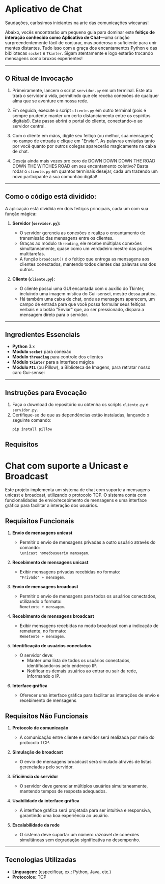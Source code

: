 # Aplicativo de Chat

Saudações, caríssimos iniciantes na arte das comunicações wiccanas!

Abaixo, vocês encontrarão um pequeno guia para dominar este **feitiço de interação conhecido como Aplicativo de Chat**—uma criação surpreendentemente fácil de conjurar, mas poderosa o suficiente para unir mentes distantes. Tudo isso com a graça dos encantamentos Python e das bibliotecas `socket` e `Tkinter`. Sigam atentamente e logo estarão trocando mensagens como bruxos experientes!

---

## O Ritual de Invocação

1. Primeiramente, lancem o script `servidor.py` em um terminal. Este ato trará o servidor à vida, permitindo que ele receba conexões de qualquer alma que se aventure em nossa rede.

2. Em seguida, execute o script `cliente.py` em outro terminal (pois é sempre prudente manter um certo distanciamento entre os espíritos digitais!). Este passo abrirá o portal do cliente, conectando-o ao servidor central.

3. Com o cliente em mãos, digite seu feitiço (ou melhor, sua mensagem) no campo de entrada e clique em "Enviar". As palavras enviadas tanto por você quanto por outros colegas aparecerão magicamente na caixa de chat.

4. Deseja ainda mais vozes pro coro de DOWN DOWN DOWN THE ROAD DOWN THE WITCHES ROAD em seu encantamento coletivo? Basta rodar o `cliente.py` em quantos terminais desejar, cada um trazendo um novo participante à sua comunhão digital!

---

## Como o código está dividido:

A aplicação está dividida em dois feitiços principais, cada um com sua função mágica:

1. **Servidor (`servidor.py`):**
   - O servidor gerencia as conexões e realiza o encantamento de transmissão das mensagens entre os clientes.
   - Graças ao módulo `threading`, ele recebe múltiplas conexões simultaneamente, quase como um verdadeiro mestre das poções multitarefas.
   - A função `broadcast()` é o feitiço que entrega as mensagens aos clientes conectados, mantendo todos cientes das palavras uns dos outros.

2. **Cliente (`cliente.py`):**
   - O cliente possui uma GUI encantada com o auxílio do Tkinter, incluindo uma imagem mística do Gui-sensei, mestre dessa prática.
   - Há também uma caixa de chat, onde as mensagens aparecem, um campo de entrada para que você possa formular seus feitiços verbais e o botão "Enviar" que, ao ser pressionado, dispara a mensagem direto para o servidor.

---

## Ingredientes Essenciais

- **Python** 3.x
- **Módulo `socket`** para conexão
- **Módulo `threading`** para controle dos clientes
- **Módulo `tkinter`** para a interface mágica
- **Módulo `PIL`** (ou Pillow), a Biblioteca de Imagens, para retratar nosso caro Gui-sensei

---

## Instruções para Evocação

1. Faça o download do repositório ou obtenha os scripts `cliente.py` e `servidor.py`.
2. Certifique-se de que as dependências estão instaladas, lançando o seguinte comando:
   ```bash
   pip install pillow

## Requisitos

# Chat com suporte a Unicast e Broadcast

Este projeto implementa um sistema de chat com suporte a mensagens unicast e broadcast, utilizando o protocolo TCP. O sistema conta com funcionalidades de envio/recebimento de mensagens e uma interface gráfica para facilitar a interação dos usuários.

## Requisitos Funcionais

1. **Envio de mensagens unicast**  
   - Permitir o envio de mensagens privadas a outro usuário através do comando:  
     `\unicast nomedousuario mensagem`.

2. **Recebimento de mensagens unicast**  
   - Exibir mensagens privadas recebidas no formato:  
     `"Privado" + mensagem`.

3. **Envio de mensagens broadcast**  
   - Permitir o envio de mensagens para todos os usuários conectados, utilizando o formato:  
     `Remetente + mensagem`.

4. **Recebimento de mensagens broadcast**  
   - Exibir mensagens recebidas no modo broadcast com a indicação de remetente, no formato:  
     `Remetente + mensagem`.

5. **Identificação de usuários conectados**  
   - O servidor deve:  
     - Manter uma lista de todos os usuários conectados, identificando-os pelo endereço IP.  
     - Notificar os demais usuários ao entrar ou sair da rede, informando o IP.

6. **Interface gráfica**  
   - Oferecer uma interface gráfica para facilitar as interações de envio e recebimento de mensagens.

## Requisitos Não Funcionais

1. **Protocolo de comunicação**  
   - A comunicação entre cliente e servidor será realizada por meio do protocolo TCP.

2. **Simulação de broadcast**  
   - O envio de mensagens broadcast será simulado através de listas gerenciadas pelo servidor.

3. **Eficiência do servidor**  
   - O servidor deve gerenciar múltiplos usuários simultaneamente, mantendo tempos de resposta adequados.

4. **Usabilidade da interface gráfica**  
   - A interface gráfica será projetada para ser intuitiva e responsiva, garantindo uma boa experiência ao usuário.

5. **Escalabilidade da rede**  
   - O sistema deve suportar um número razoável de conexões simultâneas sem degradação significativa no desempenho.

---

## Tecnologias Utilizadas

- **Linguagem:** (especificar, ex.: Python, Java, etc.)  
- **Protocolos:** TCP

